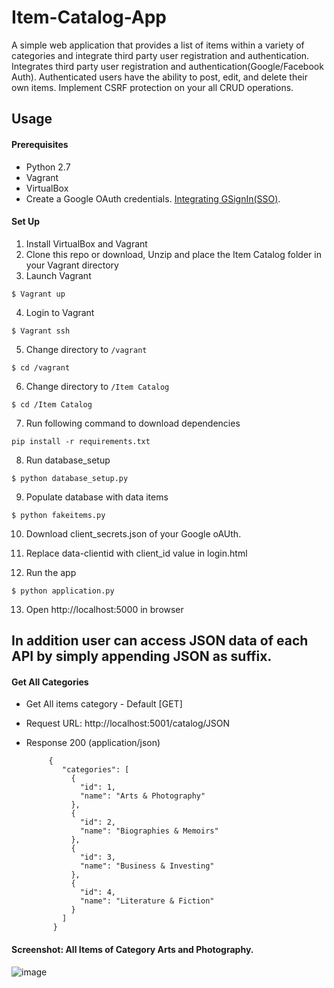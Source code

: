 # Item-Catalog-App
A simple web application that provides a list of items within a variety of categories and integrate third party user registration and authentication. Integrates third party user registration and authentication(Google/Facebook Auth). 
Authenticated users have the ability to post, edit, and delete their own items.
Implement CSRF protection on your all CRUD operations.

## Usage

#### Prerequisites
* Python 2.7
* Vagrant
* VirtualBox
* Create a Google OAuth credentials. [Integrating GSignIn(SSO)](https://developers.google.com/identity/sign-in/web/sign-in).

#### Set Up
1. Install VirtualBox and Vagrant
2. Clone this repo or download, Unzip and place the Item Catalog folder in your Vagrant directory
3. Launch Vagrant
```
$ Vagrant up 
```
4. Login to Vagrant
```
$ Vagrant ssh
```
5. Change directory to `/vagrant`
```
$ cd /vagrant
```
6. Change directory to `/Item Catalog `
```
$ cd /Item Catalog 
```
7. Run following command to download dependencies
```
pip install -r requirements.txt
```
8. Run database_setup 
```
$ python database_setup.py
```
9. Populate database with data items
```
$ python fakeitems.py
```
10. Download client_secrets.json of your Google oAUth.

11.  Replace data-clientid with client_id value in login.html

12. Run the app
```
$ python application.py
```
13. Open http://localhost:5000 in browser


## In addition user can access JSON data of each API by simply appending JSON as suffix.

#### Get All Categories
* Get All items category - Default [GET]
 
* Request URL: http://localhost:5001/catalog/JSON

* Response 200 (application/json)

           {
              "categories": [
                {
                  "id": 1, 
                  "name": "Arts & Photography"
                }, 
                {
                  "id": 2, 
                  "name": "Biographies & Memoirs"
                }, 
                {
                  "id": 3, 
                  "name": "Business & Investing"
                }, 
                {
                  "id": 4, 
                  "name": "Literature & Fiction"
                }
              ]
            }
        
  

#### Screenshot: All Items of Category Arts and Photography.
![image](https://user-images.githubusercontent.com/22967893/45753342-187e8200-bc36-11e8-81c6-292051ee3839.png)


